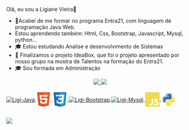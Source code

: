 Olá, eu sou a Ligiane Vieira👋



- 🌱Acabei de me formar no programa Entra21, com linguagem de programação Java Web.
- Estou aprendendo também: Html, Css, Bootstrap, Javascript, Mysql, python...
- 🎓 Estou estudando Analise e desenvolvimento de Sistemas
- 👯 Finalizamos o projeto IdeaBox, que foi o projeto apresentado por nosso grupo na mostra de Talentos na formação do Entra21.
- 🎓 Sou formada em Administração 

<div align="center">
  <a href="https://github.com/ligianevieira">
  <img height="160em" src="https://github-readme-stats.vercel.app/api?username=ligianevieira&show_icons=true&theme=tokyonight&include_all_commits=true&count_private=true"/>
  <img height="160em" src="https://github-readme-stats.vercel.app/api/top-langs/?username=ligianevieira&layout=compact&langs_count=7&theme=tokyonight"/>
</div>
  <div style="display: inline_block"><br>
    <img align="center" alt="Ligi-Java" height="40" width="60" src="https://img.shields.io/badge/Java-ED8B00?style=for-the-badge&logo=java&logoColor=white">
   <img align="center" alt="Ligi-HTML" height="40" width="40" src="https://raw.githubusercontent.com/devicons/devicon/master/icons/html5/html5-original.svg">
  <img align="center" alt="Ligi-CSS" height="40" width="40" src="https://raw.githubusercontent.com/devicons/devicon/master/icons/css3/css3-original.svg">
    <img align="center" alt="Ligi-Bootstrap" height="40" width="90" src="https://img.shields.io/badge/Bootstrap-563D7C?style=for-the-badge&logo=bootstrap&logoColor=white">
     <img align="center" alt="Ligi-Mysql" height="40" width="90" src="https://img.shields.io/badge/MySQL-00000F?style=for-the-badge&logo=mysql&logoColor=white">
    <img align="center" alt="Ligi-Js" height="40" width="40" src="https://raw.githubusercontent.com/devicons/devicon/master/icons/javascript/javascript-plain.svg">
  <img align="center" alt="Ligi-Python" height="40" width="40" src="https://raw.githubusercontent.com/devicons/devicon/master/icons/python/python-original.svg">
  
</div>
  
  ##
  <div> 

  <a href="https://www.linkedin.com/in/ligiane-vieira-30a80681/" target="_blank"><img src="https://img.shields.io/badge/-LinkedIn-%230077B5?style=for-the-badge&logo=linkedin&logoColor=white" target="_blank"></a> 
 </div>
  
 <!---![Snake animation](https://github.com/LigianeVieira/ligianevieira/blob/output/github-contribution-grid-snake.svg)-->
 
